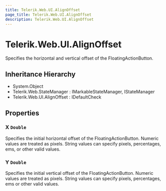 ```yaml
---
title: Telerik.Web.UI.AlignOffset
page_title: Telerik.Web.UI.AlignOffset
description: Telerik.Web.UI.AlignOffset
---
```


# Telerik.Web.UI.AlignOffset

Specifies the horizontal and vertical offset of the FloatingActionButton.

## Inheritance Hierarchy

* System.Object
* Telerik.Web.StateManager : IMarkableStateManager, IStateManager
* Telerik.Web.UI.AlignOffset : IDefaultCheck

## Properties

###  X `Double`

Specifies the initial horizontal offset of the FloatingActionButton. Numeric values are treated as pixels. String values can specify pixels, percentages, ems, or other valid values.

###  Y `Double`

Specifies the initial vertical offset of the FloatingActionButton. Numeric values are treated as pixels. String values can specify pixels, percentages, ems or other valid values.

